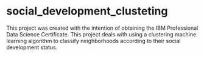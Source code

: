 # social_development_clusteting
This project was created with the intention of obtaining the IBM Professional Data Science Certificate. This project deals with using a clustering machine learning algorithm to classify neighborhoods according to their social development status.
